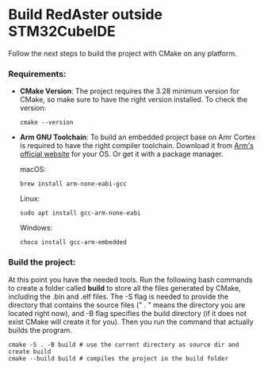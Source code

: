 # Build RedAster outside STM32CubeIDE

Follow the next steps to build the project with CMake on any platform.

### Requirements:

* __CMake Version__:
   The project requires the 3.28 minimum version for CMake, so make sure to have the right version installed. To check 
the version:
   ```
   cmake --version
   ```
* __Arm GNU Toolchain__:
  To build an embedded project base on Amr Cortex is required to have the right compiler toolchain.
  Download it from [Arm's official website](https://developer.arm.com/downloads/-/arm-gnu-toolchain-downloads) for your OS.
  Or get it with a package manager.
  
  macOS:
  ```
  brew install arm-none-eabi-gcc
  ```
  Linux:
  ```
  sudo apt install gcc-arm-none-eabi
  ```
  Windows:
  ```
  choco install gcc-arm-embedded
  ```
### Build the project:
At this point you have the needed tools. Run the following bash commands to create a folder called __build__ to store all 
the files generated by CMake, including the .bin and .elf files. The -S flag is needed to provide the directory that 
contains the source files (" . " means the directory you are located right now), and -B flag specifies the build directory 
(if it does not exist CMake will create it for you). Then you run the command that actually builds the program.

```
cmake -S . -B build # use the current directory as source dir and create build 
cmake --build build # compiles the project in the build folder
```

